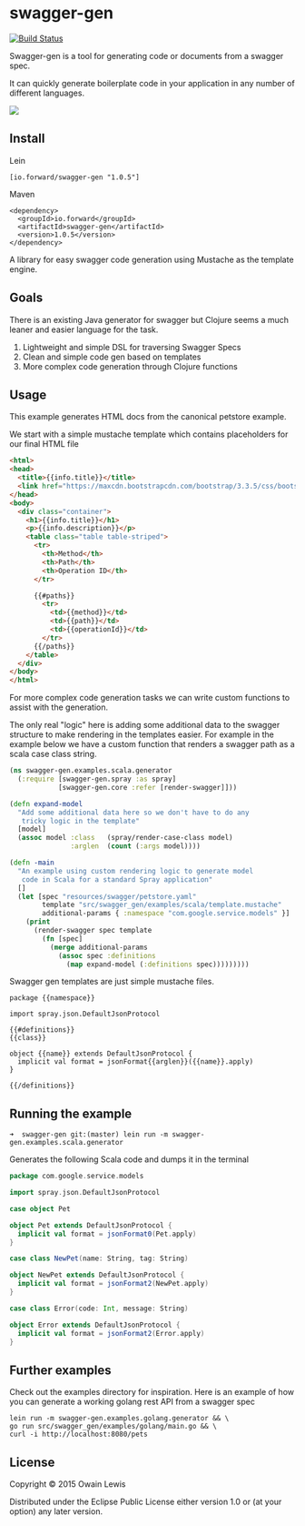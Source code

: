 # swagger-gen

[![Build Status](https://travis-ci.org/owainlewis/swagger-gen.svg)](https://travis-ci.org/owainlewis/swagger-gen)

Swagger-gen is a tool for generating code or documents from a swagger spec.

It can quickly generate boilerplate code in your application in any number of different languages.

![](http://www.davenewson.com/_media/tutorials/php/swagger-logo.gif)

## Install

Lein

```
[io.forward/swagger-gen "1.0.5"]
```

Maven

```
<dependency>
  <groupId>io.forward</groupId>
  <artifactId>swagger-gen</artifactId>
  <version>1.0.5</version>
</dependency>
```

A library for easy swagger code generation using Mustache as the template engine.

## Goals

There is an existing Java generator for swagger but Clojure seems a much leaner and easier language for the task.

1. Lightweight and simple DSL for traversing Swagger Specs
2. Clean and simple code gen based on templates
3. More complex code generation through Clojure functions

## Usage

This example generates HTML docs from the canonical petstore example.

We start with a simple mustache template which contains placeholders for our final HTML file

```html
<html>
<head>
  <title>{{info.title}}</title>
  <link href="https://maxcdn.bootstrapcdn.com/bootstrap/3.3.5/css/bootstrap.min.css" rel="stylesheet"/>
</head>
<body>
  <div class="container">
    <h1>{{info.title}}</h1>
    <p>{{info.description}}</p>
    <table class="table table-striped">
      <tr>
        <th>Method</th>
        <th>Path</th>
        <th>Operation ID</th>
      </tr>

      {{#paths}}
        <tr>
          <td>{{method}}</td>
          <td>{{path}}</td>
          <td>{{operationId}}</td>
        </tr>
      {{/paths}}
    </table>
  </div>
</body>
</html>
```

For more complex code generation tasks we can write custom functions to assist with the generation.

The only real "logic" here is adding some additional data to the swagger structure to make rendering in the templates
easier. For example in the example below we have a custom function that renders a swagger path as a scala
case class string.

```clojure
(ns swagger-gen.examples.scala.generator
  (:require [swagger-gen.spray :as spray]
            [swagger-gen.core :refer [render-swagger]]))

(defn expand-model
  "Add some additional data here so we don't have to do any
   tricky logic in the template"
  [model]
  (assoc model :class   (spray/render-case-class model)
               :arglen  (count (:args model))))

(defn -main
  "An example using custom rendering logic to generate model
   code in Scala for a standard Spray application"
  []
  (let [spec "resources/swagger/petstore.yaml"
        template "src/swagger_gen/examples/scala/template.mustache"
        additional-params { :namespace "com.google.service.models" }]
    (print
      (render-swagger spec template
        (fn [spec]
          (merge additional-params
            (assoc spec :definitions
              (map expand-model (:definitions spec)))))))))
```

Swagger gen templates are just simple mustache files.

```
package {{namespace}}

import spray.json.DefaultJsonProtocol

{{#definitions}}
{{class}}

object {{name}} extends DefaultJsonProtocol {
  implicit val format = jsonFormat{{arglen}}({{name}}.apply)
}

{{/definitions}}
```

## Running the example

```
➜  swagger-gen git:(master) lein run -m swagger-gen.examples.scala.generator
```

Generates the following Scala code and dumps it in the terminal

```scala
package com.google.service.models

import spray.json.DefaultJsonProtocol

case object Pet

object Pet extends DefaultJsonProtocol {
  implicit val format = jsonFormat0(Pet.apply)
}

case class NewPet(name: String, tag: String)

object NewPet extends DefaultJsonProtocol {
  implicit val format = jsonFormat2(NewPet.apply)
}

case class Error(code: Int, message: String)

object Error extends DefaultJsonProtocol {
  implicit val format = jsonFormat2(Error.apply)
}

```

## Further examples

Check out the examples directory for inspiration. Here is an example of how you can generate a working golang rest
API from a swagger spec

```
lein run -m swagger-gen.examples.golang.generator && \
go run src/swagger_gen/examples/golang/main.go && \
curl -i http://localhost:8080/pets
```

## License

Copyright © 2015 Owain Lewis

Distributed under the Eclipse Public License either version 1.0 or (at
your option) any later version.
